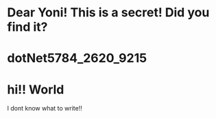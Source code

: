 # Dear Yoni! This is a secret! Did you find it?
# dotNet5784_2620_9215
# hi!! World
I dont know what to write!!